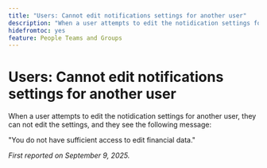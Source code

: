 ```yaml
---
title: "Users: Cannot edit notifications settings for another user"
description: "When a user attempts to edit the notidication settings for another user, they can not edit the settings, and they see an error message."
hidefromtoc: yes
feature: People Teams and Groups
---
```


# Users: Cannot edit notifications settings for another user

When a user attempts to edit the notidication settings for another user, they can not edit the settings, and they see the following message:

"You do not have sufficient access to edit financial data."

_First reported on September 9, 2025._
